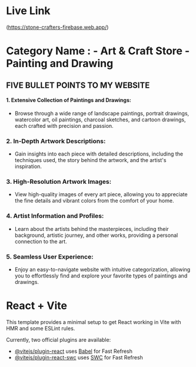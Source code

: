 # Live Link
(https://stone-crafters-firebase.web.app/)
# Category Name : - Art & Craft Store - Painting and Drawing

## FIVE BULLET POINTS TO MY WEBSITE

#### 1. Extensive Collection of Paintings and Drawings:
 - Browse through a wide range of landscape paintings, portrait drawings, watercolor art, oil paintings, charcoal sketches, and cartoon drawings, each crafted with precision and passion.

### 2. In-Depth Artwork Descriptions:
 - Gain insights into each piece with detailed descriptions, including the techniques used, the story behind the artwork, and the artist's inspiration.

### 3. High-Resolution Artwork Images:
 - View high-quality images of every art piece, allowing you to appreciate the fine details and vibrant colors from the comfort of your home.

### 4. Artist Information and Profiles:
 - Learn about the artists behind the masterpieces, including their background, artistic journey, and other works, providing a personal connection to the art.

### 5. Seamless User Experience:
 - Enjoy an easy-to-navigate website with intuitive categorization, allowing you to effortlessly find and explore your favorite types of paintings and drawings.



# React + Vite

This template provides a minimal setup to get React working in Vite with HMR and some ESLint rules.

Currently, two official plugins are available:

- [@vitejs/plugin-react](https://github.com/vitejs/vite-plugin-react/blob/main/packages/plugin-react/README.md) uses [Babel](https://babeljs.io/) for Fast Refresh
- [@vitejs/plugin-react-swc](https://github.com/vitejs/vite-plugin-react-swc) uses [SWC](https://swc.rs/) for Fast Refresh
